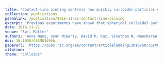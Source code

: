 ```yaml
---
title: "Contact-line pinning controls how quickly colloidal particles equilibrate with liquid interfaces"
collection: publications
permalink: /publication/2016-11-21-contact-line-pinning
excerpt: 'Previous experiments have shown that spherical colloidal particles relax to equilibrium slowly after they adsorb to a liquid–liquid interface, despite the large interfacial energy gradient driving the adsorption. The slow relaxation has been explained in terms of transient pinning and depinning of the contact line on the surface of the particles. However, the nature of the pinning sites has not been investigated in detail. We use digital holographic microscopy to track a variety of colloidal spheres—inorganic and organic, charge-stabilized and sterically stabilized, aqueous and non-aqueous—as they breach liquid interfaces.'
date: 2016-11-21
venue: 'Soft Matter'
authors: 'Anna Wang, Ryan McGorty, David M. Kaz, Vinothan N. Manoharan'
doi: 10.1039/C6SM01690A
paperurl: 'https://pubs.rsc.org/en/content/articlelanding/2016/sm/c6sm01690a'
citation: ''
theme: "colloids"
---
```

